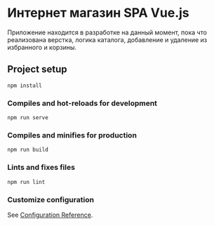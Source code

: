 # Интернет магазин SPA Vue.js
Приложение находится в разработке на данный момент, пока что реализована верстка, логика каталога, добавление и удаление из избранного и корзины.

## Project setup
```
npm install
```

### Compiles and hot-reloads for development
```
npm run serve
```

### Compiles and minifies for production
```
npm run build
```

### Lints and fixes files
```
npm run lint
```

### Customize configuration
See [Configuration Reference](https://cli.vuejs.org/config/).
